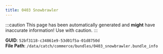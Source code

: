 ```yaml
---
title: 0403 Snowbrawler
---
```


:::caution
This page has been automatically generated and **might** have inaccurate information!
Use with caution.
:::

**GUID**: `52bf3118-c34861e9-53d01f5a-01d8750d`  
**File Path**: `/data/catch/commerce/bundles/0403_snowbrawler.bundle_info`
